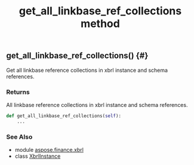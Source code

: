 ﻿---
title: get_all_linkbase_ref_collections method
second_title: Aspose.Finance for Python via .NET API References
description: 
type: docs
weight: 30
url: /python-net/aspose.finance.xbrl/xbrlinstance/get_all_linkbase_ref_collections/
is_root: false
---

## get_all_linkbase_ref_collections() {#}

Get all linkbase reference collections in xbrl instance and schema references.

### Returns 


All linkbase reference collections in xbrl instance and schema references.


```python
def get_all_linkbase_ref_collections(self):
    ...
```





### See Also
* module [aspose.finance.xbrl](../../)
* class [XbrlInstance](/finance/python-net/aspose.finance.xbrl/xbrlinstance)
